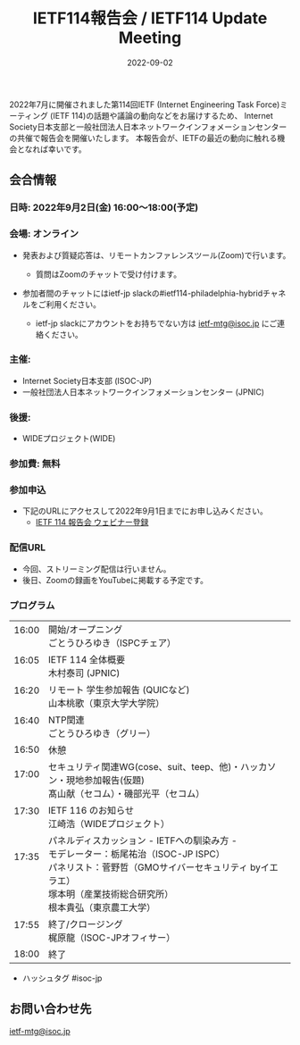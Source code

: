 ﻿---
template: SinglePost
title: IETF114報告会 / IETF114 Update Meeting
slug: activities/ietf_updates/114
status: Published
date: '2022-09-02'
categories:
  - category: 各種活動
  - category: IETF報告会
---

2022年7月に開催されました第114回IETF (Internet Engineering Task Force)ミーティング (IETF 114)の話題や議論の動向などをお届けするため、 Internet Society日本支部と一般社団法人日本ネットワークインフォメーションセンターの共催で報告会を開催いたします。 本報告会が、IETFの最近の動向に触れる機会となれば幸いです。

## 会合情報


### 日時: 2022年9月2日(金) 16:00～18:00(予定)


### 会場: オンライン

*  発表および質疑応答は、リモートカンファレンスツール(Zoom)で行います。
   * 質問はZoomのチャットで受け付けます。

* 参加者間のチャットにはietf-jp slackの#ietf114-philadelphia-hybridチャネルをご利用ください。
   * ietf-jp slackにアカウントをお持ちでない方は ietf-mtg@isoc.jp にご連絡ください。


### 主催:
*  Internet Society日本支部 (ISOC-JP)
*  一般社団法人日本ネットワークインフォメーションセンター (JPNIC) 


### 後援:
*  WIDEプロジェクト(WIDE)


### 参加費: 無料


### 参加申込

* 下記のURLにアクセスして2022年9月1日までにお申し込みください。
  * [IETF 114 報告会 ウェビナー登録](https://us06web.zoom.us/webinar/register/1816607863888/WN_zOCeA5luQnm8BbwTC2DJSQ)


### 配信URL
*  今回、ストリーミング配信は行いません。
*  後日、Zoomの録画をYouTubeに掲載する予定です。

### プログラム

|  |  |
|:---------|:---------------------------------------------------|
|  16:00  <br><br>| 開始/オープニング<br>ごとうひろゆき（ISPCチェア） |
|  16:05  <br><br>| IETF 114 全体概要<br> 木村泰司 (JPNIC) |
|  16:20  <br><br>|リモート 学生参加報告 (QUICなど)<br> 山本桃歌（東京大学大学院） |
|  16:40  <br><br>|NTP関連<br> ごとうひろゆき（グリー） |
|  16:50  | 休憩 |
|  17:00  <br><br>|セキュリティ関連WG(cose、suit、teep、他)・ハッカソン・現地参加報告(仮題)<br>髙山献（セコム）・磯部光平（セコム）|
|  17:30  <br><br>|IETF 116 のお知らせ<br> 江崎浩（WIDEプロジェクト）|
|  17:35  <br><br><br><br>|パネルディスカッション - IETFへの馴染み方 -<br>モデレーター：栃尾祐治（ISOC-JP ISPC）<br>パネリスト：菅野哲（GMOサイバーセキュリティ byイエラエ）<br>塚本明（産業技術総合研究所）<br>根本貴弘（東京農工大学）|
|  17:55  <br><br>|終了/クロージング<br>梶原龍（ISOC-JPオフィサー）|
|  18:00  |終了 |

* ハッシュタグ  #isoc-jp

## お問い合わせ先
ietf-mtg@isoc.jp
